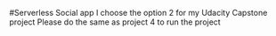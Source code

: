 #Serverless Social app
I choose the option 2 for my Udacity Capstone project
Please do the same as project 4 to run the project